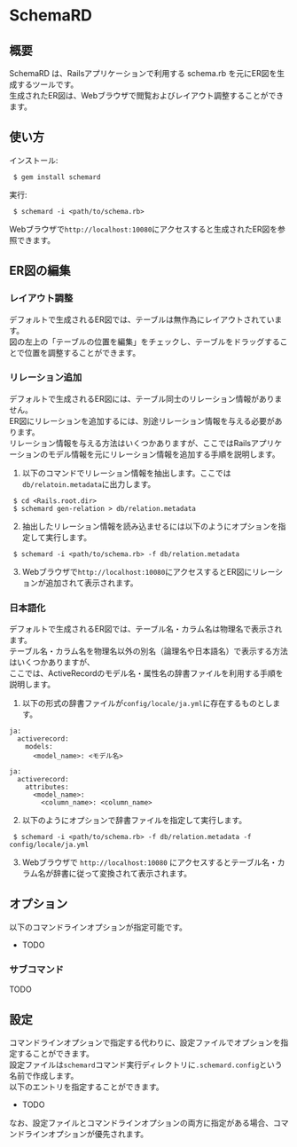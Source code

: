 # SchemaRD

## 概要

SchemaRD は、Railsアプリケーションで利用する schema.rb を元にER図を生成するツールです。  
生成されたER図は、Webブラウザで閲覧およびレイアウト調整することができます。

## 使い方

インストール:
```
 $ gem install schemard
```

実行:
```
 $ schemard -i <path/to/schema.rb>
```

Webブラウザで`http://localhost:10080`にアクセスすると生成されたER図を参照できます。

## ER図の編集

### レイアウト調整

デフォルトで生成されるER図では、テーブルは無作為にレイアウトされています。  
図の左上の「テーブルの位置を編集」をチェックし、テーブルをドラッグすることで位置を調整することができます。

### リレーション追加

デフォルトで生成されるER図には、テーブル同士のリレーション情報がありません。  
ER図にリレーションを追加するには、別途リレーション情報を与える必要があります。  
リレーション情報を与える方法はいくつかありますが、ここではRailsアプリケーションのモデル情報を元にリレーション情報を追加する手順を説明します。

1. 以下のコマンドでリレーション情報を抽出します。ここでは`db/relatoin.metadata`に出力します。
```
 $ cd <Rails.root.dir>
 $ schemard gen-relation > db/relation.metadata
```

2. 抽出したリレーション情報を読み込ませるには以下のようにオプションを指定して実行します。
```
 $ schemard -i <path/to/schema.rb> -f db/relation.metadata
```

3. Webブラウザで`http://localhost:10080`にアクセスするとER図にリレーションが追加されて表示されます。

### 日本語化

デフォルトで生成されるER図では、テーブル名・カラム名は物理名で表示されます。  
テーブル名・カラム名を物理名以外の別名（論理名や日本語名）で表示する方法はいくつかありますが、  
ここでは、ActiveRecordのモデル名・属性名の辞書ファイルを利用する手順を説明します。

1. 以下の形式の辞書ファイルが`config/locale/ja.yml`に存在するものとします。
```
ja:
  activerecord:
    models:
      <model_name>: <モデル名>

ja:
  activerecord:
    attributes:
      <model_name>:
        <column_name>: <column_name>
```

2. 以下のようにオプションで辞書ファイルを指定して実行します。
```
 $ schemard -i <path/to/schema.rb> -f db/relation.metadata -f config/locale/ja.yml
```

3. Webブラウザで `http://localhost:10080` にアクセスするとテーブル名・カラム名が辞書に従って変換されて表示されます。

## オプション

以下のコマンドラインオプションが指定可能です。

 * TODO

### サブコマンド

TODO

## 設定

コマンドラインオプションで指定する代わりに、設定ファイルでオプションを指定することができます。  
設定ファイルは`schemard`コマンド実行ディレクトリに`.schemard.config`という名前で作成します。  
以下のエントリを指定することができます。

* TODO

なお、設定ファイルとコマンドラインオプションの両方に指定がある場合、コマンドラインオプションが優先されます。
